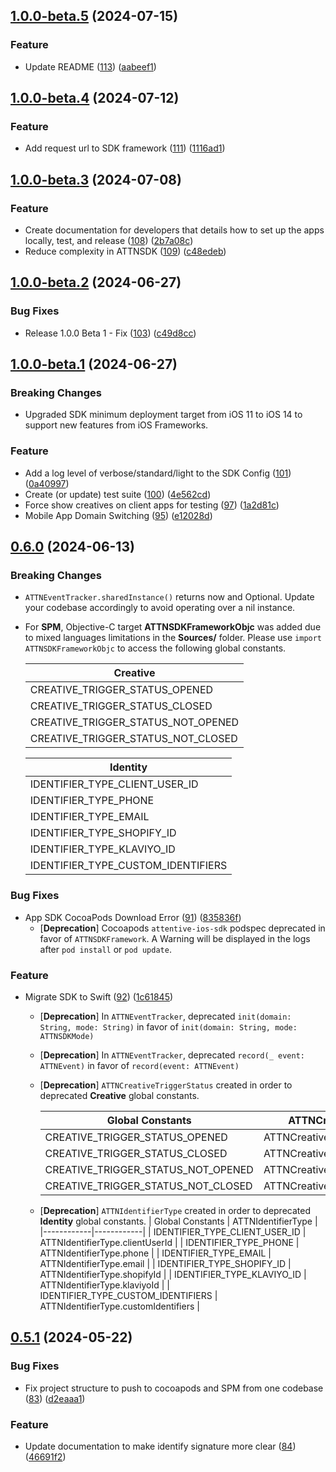 ## [1.0.0-beta.5](https://github.com/attentive-mobile/attentive-ios-sdk/compare/1.0.0-beta.4...1.0.0-beta.5) (2024-07-15)

### Feature
* Update README ([113](https://github.com/attentive-mobile/attentive-ios-sdk/pull/113)) ([aabeef1](https://github.com/attentive-mobile/attentive-ios-sdk/commit/aabeef1fe453212df624c5b8f0687c4c87fb571b))

## [1.0.0-beta.4](https://github.com/attentive-mobile/attentive-ios-sdk/compare/1.0.0-beta.3...1.0.0-beta.4) (2024-07-12)

### Feature
* Add request url to SDK framework ([111](https://github.com/attentive-mobile/attentive-ios-sdk/pull/111)) ([1116ad1](https://github.com/attentive-mobile/attentive-ios-sdk/commit/1116ad1a24d495a22ab06b77c62d11a237cff9d1))

## [1.0.0-beta.3](https://github.com/attentive-mobile/attentive-ios-sdk/compare/1.0.0-beta.2...1.0.0-beta.3) (2024-07-08)

### Feature
* Create documentation for developers that details how to set up the apps locally, test, and release ([108](https://github.com/attentive-mobile/attentive-ios-sdk/pull/108)) ([2b7a08c](https://github.com/attentive-mobile/attentive-ios-sdk/commit/2b7a08cef032942ba4848b662fc86f71453f03dc))
* Reduce complexity in ATTNSDK ([109](https://github.com/attentive-mobile/attentive-ios-sdk/pull/109)) ([c48edeb](https://github.com/attentive-mobile/attentive-ios-sdk/commit/c48edeb25d3798b0553cc00cd85a17c47e4890bb))

## [1.0.0-beta.2](https://github.com/attentive-mobile/attentive-ios-sdk/compare/1.0.0-beta.1...1.0.0-beta.2) (2024-06-27)

### Bug Fixes
* Release 1.0.0 Beta 1 - Fix ([103](https://github.com/attentive-mobile/attentive-ios-sdk/pull/103)) ([c49d8cc](https://github.com/attentive-mobile/attentive-ios-sdk/commit/c49d8cca52d77a1fc2441ccc0896f97c67ae08dd))

## [1.0.0-beta.1](https://github.com/attentive-mobile/attentive-ios-sdk/compare/0.6.0...1.0.0-beta.1) (2024-06-27)

### Breaking Changes
* Upgraded SDK minimum deployment target from iOS 11 to iOS 14 to support new features from iOS Frameworks.

### Feature
* Add a log level of verbose/standard/light to the SDK Config ([101](https://github.com/attentive-mobile/attentive-ios-sdk/pull/101)) ([0a40997](https://github.com/attentive-mobile/attentive-ios-sdk/commit/0a40997e62803d83731cc35d3b9c95aa5996893f))
* Create (or update) test suite ([100](https://github.com/attentive-mobile/attentive-ios-sdk/pull/100)) ([4e562cd](https://github.com/attentive-mobile/attentive-ios-sdk/commit/4e562cd93f4e17f6f7fd3498076895ec5e8e6fa8))
* Force show creatives on client apps for testing ([97](https://github.com/attentive-mobile/attentive-ios-sdk/pull/97)) ([1a2d81c](https://github.com/attentive-mobile/attentive-ios-sdk/commit/1a2d81cbfbb440638f5c5342225aeb58f11a236e))
* Mobile App Domain Switching ([95](https://github.com/attentive-mobile/attentive-ios-sdk/pull/95)) ([e12028d](e12028d7892ca5fbd785e26b05dfeda4ab187024))

## [0.6.0](https://github.com/attentive-mobile/attentive-ios-sdk/compare/0.5.1...0.6.0) (2024-06-13)

### Breaking Changes
* `ATTNEventTracker.sharedInstance()` returns now and Optional. Update your codebase accordingly to avoid operating over a nil instance.
* For **SPM**, Objective-C target **ATTNSDKFrameworkObjc** was added due to mixed languages limitations in the **Sources/** folder. Please use `import ATTNSDKFrameworkObjc` to access the following global constants.

  | Creative   |
  |------------|
  | CREATIVE_TRIGGER_STATUS_OPENED |
  | CREATIVE_TRIGGER_STATUS_CLOSED |
  | CREATIVE_TRIGGER_STATUS_NOT_OPENED |
  | CREATIVE_TRIGGER_STATUS_NOT_CLOSED |

  | Identity   |
  |------------|
  | IDENTIFIER_TYPE_CLIENT_USER_ID |
  | IDENTIFIER_TYPE_PHONE |
  | IDENTIFIER_TYPE_EMAIL |
  | IDENTIFIER_TYPE_SHOPIFY_ID |
  | IDENTIFIER_TYPE_KLAVIYO_ID |
  | IDENTIFIER_TYPE_CUSTOM_IDENTIFIERS |

### Bug Fixes

* App SDK CocoaPods Download Error ([91](https://github.com/attentive-mobile/attentive-ios-sdk/pull/91)) ([835836f](https://github.com/attentive-mobile/attentive-ios-sdk/commit/835836f8b7268bdb357d2c88fdefea67571ff2de))
  * [**Deprecation**] Cocoapods `attentive-ios-sdk` podspec deprecated in favor of `ATTNSDKFramework`. A Warning will be displayed in the logs after `pod install` or `pod update`.

### Feature

* Migrate SDK to Swift ([92](https://github.com/attentive-mobile/attentive-ios-sdk/pull/92)) ([1c61845](https://github.com/attentive-mobile/attentive-ios-sdk/commit/1c61845c024ebd26ba4b0965ec4939789e76b097))

    * [**Deprecation**] In `ATTNEventTracker`, deprecated `init(domain: String, mode: String)` in favor of `init(domain: String, mode: ATTNSDKMode)`
    * [**Deprecation**] In `ATTNEventTracker`, deprecated `record(_ event: ATTNEvent)` in favor of `record(event: ATTNEvent)`
    * [**Deprecation**] `ATTNCreativeTriggerStatus` created in order to deprecated **Creative** global constants.

      | Global Constants | ATTNCreativeTriggerStatus |  
      |------------|------------|
      | CREATIVE_TRIGGER_STATUS_OPENED | ATTNCreativeTriggerStatus.opened |
      | CREATIVE_TRIGGER_STATUS_CLOSED | ATTNCreativeTriggerStatus.closed |
      | CREATIVE_TRIGGER_STATUS_NOT_OPENED | ATTNCreativeTriggerStatus.notOpened | 
      | CREATIVE_TRIGGER_STATUS_NOT_CLOSED | ATTNCreativeTriggerStatus.notClosed |

    * [**Deprecation**] `ATTNIdentifierType` created in order to deprecated **Identity** global constants.
      | Global Constants | ATTNIdentifierType |  
      |------------|------------|
      | IDENTIFIER_TYPE_CLIENT_USER_ID | ATTNIdentifierType.clientUserId |
      | IDENTIFIER_TYPE_PHONE | ATTNIdentifierType.phone |
      | IDENTIFIER_TYPE_EMAIL | ATTNIdentifierType.email | 
      | IDENTIFIER_TYPE_SHOPIFY_ID | ATTNIdentifierType.shopifyId |
      | IDENTIFIER_TYPE_KLAVIYO_ID | ATTNIdentifierType.klaviyoId | 
      | IDENTIFIER_TYPE_CUSTOM_IDENTIFIERS | ATTNIdentifierType.customIdentifiers |
    

## [0.5.1](https://github.com/attentive-mobile/attentive-ios-sdk/compare/0.5.0...0.5.1) (2024-05-22)

### Bug Fixes

* Fix project structure to push to cocoapods and SPM from one codebase ([83](https://github.com/attentive-mobile/attentive-ios-sdk/pull/83)) ([d2eaaa1](https://github.com/attentive-mobile/attentive-ios-sdk/commit/d2eaaa181f4d4a2e5b99b8a1e83c447f2e681be1))

### Feature

* Update documentation to make identify signature more clear ([84](https://github.com/attentive-mobile/attentive-ios-sdk/pull/84)) ([46691f2](https://github.com/attentive-mobile/attentive-ios-sdk/commit/46691f276e02add53c6f6a0af5cd1c13c04c9497))

